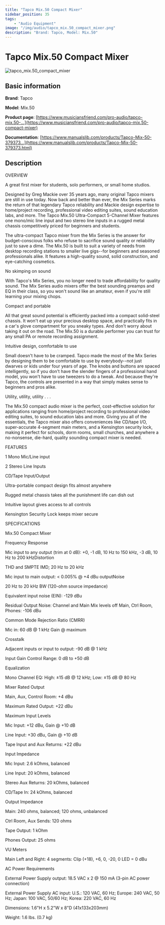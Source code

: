 ```yaml
---
title: "Tapco Mix.50 Compact Mixer"
sidebar_position: 35
tags:
    - "Audio Equipment"
image: "/img/audio/tapco_mix.50_compact_mixer.png"
description: "Brand: Tapco, Model: Mix.50"
---
```

# Tapco Mix.50 Compact Mixer

![tapco_mix.50_compact_mixer](/img/audio/tapco_mix.50_compact_mixer.png)

## Basic information

**Brand**: Tapco

**Model**: Mix.50

**Product page**: [https://www.musiciansfriend.com/pro-audio/tapco-mix.50-...](https://www.musiciansfriend.com/pro-audio/tapco-mix.50-compact-mixer)

**Documentation**: [https://www.manualslib.com/products/Tapco-Mix-50-379373...](https://www.manualslib.com/products/Tapco-Mix-50-379373.html)

## Description

OVERVIEW

A great first mixer for students, solo performers, or small home studios\.



Designed by Greg Mackie over 35 years ago, many original Tapco mixers are still in use today\. Now back and better than ever, the Mix Series marks the return of that legendary Tapco reliability and Mackie design expertise to home/project recording, professional video editing suites, sound education labs, and more\. The Tapco Mix\.50 Ultra\-Compact 5\-Channel Mixer features one mono/mic line input and two stereo line inputs in a rugged metal chassis competitively priced for beginners and students\.



The ultra\-compact Tapco mixer from the Mix Series is the answer for budget\-conscious folks who refuse to sacrifice sound quality or reliability just to save a dime\. The Mix\.50 is built to suit a variety of needs from desktop recording stations to smaller live gigs\-\-for beginners and seasoned professionals alike\. It features a high\-quality sound, solid construction, and eye\-catching cosmetics\.



No skimping on sound



With Tapco's Mix Series, you no longer need to trade affordability for quality sound\. The Mix Series audio mixers offer the best sounding preamps and EQ in their class, so you won't sound like an amateur, even if you're still learning your mixing chops\.



Compact and portable



All that great sound potential is efficiently packed into a compact solid\-steel chassis\. It won't eat up your precious desktop space, and practically fits in a car's glove compartment for you sneaky types\. And don't worry about taking it out on the road\. The Mix\.50 is a durable performer you can trust for any small PA or remote recording assignment\.



Intuitive design, comfortable to use



Small doesn't have to be cramped\. Tapco made the most of the Mix Series by designing them to be comfortable to use by everybody\-\-not just dwarves or kids under four years of age\. The knobs and buttons are spaced intelligently, so if you don't have the slender fingers of a professional hand model, you won't have to use tweezers to do a tweak\. And because they're Tapco, the controls are presented in a way that simply makes sense to beginners and pros alike\.



Utility, utility, utility \. \. \.



The Mix\.50 compact audio mixer is the perfect, cost\-effective solution for applications ranging from home/project recording to professional video editing suites, to sound education labs and more\. Giving you all of the essentials, the Tapco mixer also offers conveniences like CD/tape I/O, super\-accurate 4\-segment main meters, and a Kensington security lock, making it perfect for schools, dorm rooms, small churches, and anywhere a no\-nonsense, die\-hard, quality sounding compact mixer is needed\.



FEATURES

1 Mono Mic/Line input

2 Stereo Line Inputs

CD/Tape Input/Output

Ultra\-portable compact design fits almost anywhere

Rugged metal chassis takes all the punishment life can dish out

Intuitive layout gives access to all controls

Kensington Security Lock keeps mixer secure

SPECIFICATIONS

Mix\.50 Compact Mixer



Frequency Response

Mic input to any output \(trim at 0 dB\): \+0, \-1 dB, 10 Hz to 150 kHz, \-3 dB, 10 Hz to 200 kHzDistortion

THD and SMPTE IMD; 20 Hz to 20 kHz

Mic input to main output: \< 0\.005% @ \+4 dBu outputNoise

20 Hz to 20 kHz BW \(120\-ohm source impedance\)

Equivalent input noise \(EIN\): \-129 dBu

Residual Output Noise: Channel and Main Mix levels off Main, Ctrl Room, Phones: \-106 dBu

Common Mode Rejection Ratio \(CMRR\)

Mic in: 60 dB @ 1 kHz Gain @ maximum



Crosstalk

Adjacent inputs or input to output: \-90 dB @ 1 kHz



Input Gain Control Range: 0 dB to \+50 dB



Equalization

Mono Channel EQ: High: ±15 dB @ 12 kHz; Low: ±15 dB @ 80 Hz



Mixer Rated Output

Main, Aux, Control Room: \+4 dBu

Maximum Rated Output: \+22 dBu



Maximum Input Levels

Mic Input: \+12 dBu, Gain @ \+10 dB

Line Input: \+30 dBu, Gain @ \+10 dB

Tape Input and Aux Returns: \+22 dBu



Input Impedance

Mic Input: 2\.6 kOhms, balanced

Line Input: 20 kOhms, balanced

Stereo Aux Returns: 20 kOhms, balanced

CD/Tape In: 24 kOhms, balanced



Output Impedance

Main: 240 ohms, balanced; 120 ohms, unbalanced

Ctrl Room, Aux Sends: 120 ohms

Tape Output: 1 kOhm

Phones Output: 25 ohms



VU Meters

Main Left and Right: 4 segments: Clip \(\+18\), \+6, 0, \-20, 0 LED = 0 dBu



AC Power Requirements

External Power Supply output: 18\.5 VAC x 2 @ 150 mA \(3\-pin AC power connection\)

External Power Supply AC input: U\.S\.: 120 VAC, 60 Hz; Europe: 240 VAC, 50 Hz; Japan: 100 VAC, 50/60 Hz; Korea: 220 VAC, 60 Hz



Dimensions: 1\.6"H x 5\.2"W x 8"D \(41x133x203mm\)

Weight: 1\.6 lbs\. \(0\.7 kg\)

